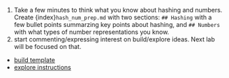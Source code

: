 1. Take a few minutes to think what you know about hashing and numbers. Create {index}`hash_num_prep.md` with two sections: `## Hashing` with a few bullet points summarzing key points about hashing, and `## Numbers` with what types of number representations you know. 
2. start commenting/expressing interest on build/explore ideas. Next lab will be focused on that.
- [build template](https://compsys-progtools.github.io/fall2024/activities/build.html#proposal-template)
- [explore instructions](https://compsys-progtools.github.io/fall2024/activities/explore.html#how-do-i-propose)
